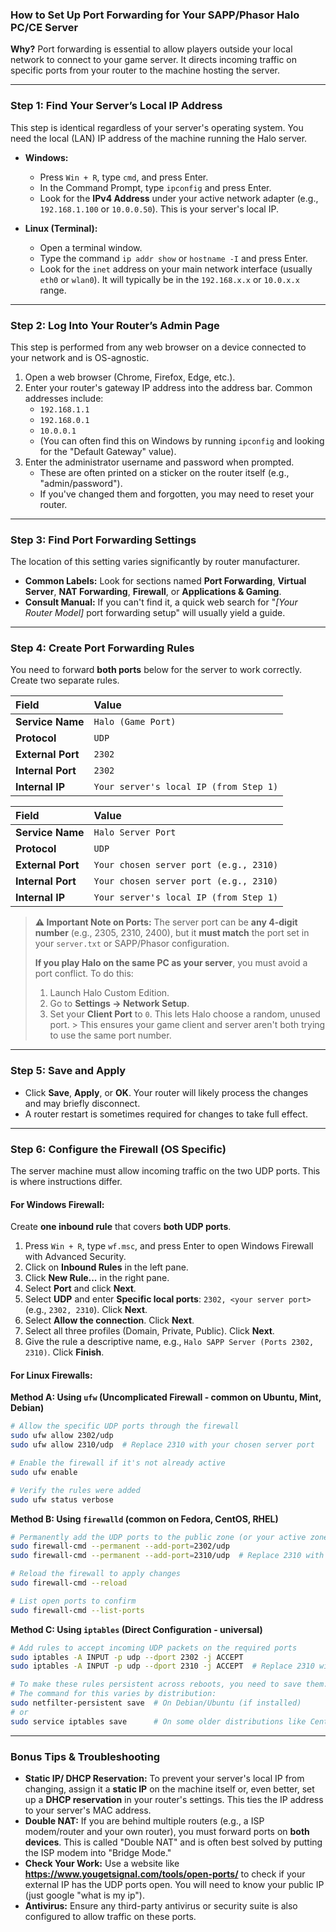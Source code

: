 ### How to Set Up Port Forwarding for Your SAPP/Phasor Halo PC/CE Server

**Why?**
Port forwarding is essential to allow players outside your local network to connect to your game server. It directs incoming traffic on specific ports from your router to the machine hosting the server.

---

### Step 1: Find Your Server’s Local IP Address

This step is identical regardless of your server's operating system. You need the local (LAN) IP address of the machine running the Halo server.

*   **Windows:**
    *   Press `Win + R`, type `cmd`, and press Enter.
    *   In the Command Prompt, type `ipconfig` and press Enter.
    *   Look for the **IPv4 Address** under your active network adapter (e.g., `192.168.1.100` or `10.0.0.50`). This is your server's local IP.

*   **Linux (Terminal):**
    *   Open a terminal window.
    *   Type the command `ip addr show` or `hostname -I` and press Enter.
    *   Look for the `inet` address on your main network interface (usually `eth0` or `wlan0`). It will typically be in the `192.168.x.x` or `10.0.x.x` range.

---

### Step 2: Log Into Your Router’s Admin Page

This step is performed from any web browser on a device connected to your network and is OS-agnostic.

1.  Open a web browser (Chrome, Firefox, Edge, etc.).
2.  Enter your router's gateway IP address into the address bar. Common addresses include:
    *   `192.168.1.1`
    *   `192.168.0.1`
    *   `10.0.0.1`
    *   (You can often find this on Windows by running `ipconfig` and looking for the "Default Gateway" value).
3.  Enter the administrator username and password when prompted.
    *   These are often printed on a sticker on the router itself (e.g., "admin/password").
    *   If you've changed them and forgotten, you may need to reset your router.

---

### Step 3: Find Port Forwarding Settings

The location of this setting varies significantly by router manufacturer.

*   **Common Labels:** Look for sections named **Port Forwarding**, **Virtual Server**, **NAT Forwarding**, **Firewall**, or **Applications & Gaming**.
*   **Consult Manual:** If you can't find it, a quick web search for "*[Your Router Model]* port forwarding setup" will usually yield a guide.

---

### Step 4: Create Port Forwarding Rules

You need to forward **both ports** below for the server to work correctly. Create two separate rules.

| Field             | Value                                  |
|:------------------|:---------------------------------------|
| **Service Name**  | `Halo (Game Port)`                     |
| **Protocol**      | `UDP`                                  |
| **External Port** | `2302`                                 |
| **Internal Port** | `2302`                                 |
| **Internal IP**   | `Your server's local IP (from Step 1)` |

| Field             | Value                                  |
|:------------------|:---------------------------------------|
| **Service Name**  | `Halo Server Port`                     |
| **Protocol**      | `UDP`                                  |
| **External Port** | `Your chosen server port (e.g., 2310)` |
| **Internal Port** | `Your chosen server port (e.g., 2310)` |
| **Internal IP**   | `Your server's local IP (from Step 1)` |

> **⚠️ Important Note on Ports:**
> The server port can be **any 4-digit number** (e.g., 2305, 2310, 2400), but it **must match** the port set in your `server.txt` or SAPP/Phasor configuration.
>
> **If you play Halo on the same PC as your server**, you must avoid a port conflict. To do this:
> 1.  Launch Halo Custom Edition.
> 2.  Go to **Settings → Network Setup**.
> 3.  Set your **Client Port** to `0`. This lets Halo choose a random, unused port.
      > This ensures your game client and server aren't both trying to use the same port number.

---

### Step 5: Save and Apply

*   Click **Save**, **Apply**, or **OK**. Your router will likely process the changes and may briefly disconnect.
*   A router restart is sometimes required for changes to take full effect.

---

### Step 6: Configure the Firewall (OS Specific)

The server machine must allow incoming traffic on the two UDP ports. This is where instructions differ.

#### For Windows Firewall:

Create **one inbound rule** that covers **both UDP ports**.

1.  Press `Win + R`, type `wf.msc`, and press Enter to open Windows Firewall with Advanced Security.
2.  Click on **Inbound Rules** in the left pane.
3.  Click **New Rule...** in the right pane.
4.  Select **Port** and click **Next**.
5.  Select **UDP** and enter **Specific local ports**: `2302, <your server port>` (e.g., `2302, 2310`). Click **Next**.
6.  Select **Allow the connection**. Click **Next**.
7.  Select all three profiles (Domain, Private, Public). Click **Next**.
8.  Give the rule a descriptive name, e.g., `Halo SAPP Server (Ports 2302, 2310)`. Click **Finish**.

#### For Linux Firewalls:

**Method A: Using `ufw` (Uncomplicated Firewall - common on Ubuntu, Mint, Debian)**
```bash
# Allow the specific UDP ports through the firewall
sudo ufw allow 2302/udp
sudo ufw allow 2310/udp  # Replace 2310 with your chosen server port

# Enable the firewall if it's not already active
sudo ufw enable

# Verify the rules were added
sudo ufw status verbose
```

**Method B: Using `firewalld` (common on Fedora, CentOS, RHEL)**
```bash
# Permanently add the UDP ports to the public zone (or your active zone)
sudo firewall-cmd --permanent --add-port=2302/udp
sudo firewall-cmd --permanent --add-port=2310/udp  # Replace 2310 with your chosen server port

# Reload the firewall to apply changes
sudo firewall-cmd --reload

# List open ports to confirm
sudo firewall-cmd --list-ports
```

**Method C: Using `iptables` (Direct Configuration - universal)**
```bash
# Add rules to accept incoming UDP packets on the required ports
sudo iptables -A INPUT -p udp --dport 2302 -j ACCEPT
sudo iptables -A INPUT -p udp --dport 2310 -j ACCEPT  # Replace 2310 with your chosen server port

# To make these rules persistent across reboots, you need to save them.
# The command for this varies by distribution:
sudo netfilter-persistent save  # On Debian/Ubuntu (if installed)
# or
sudo service iptables save      # On some older distributions like CentOS 6
```

---

### Bonus Tips & Troubleshooting

*   **Static IP/ DHCP Reservation:** To prevent your server's local IP from changing, assign it a **static IP** on the machine itself or, even better, set up a **DHCP reservation** in your router's settings. This ties the IP address to your server's MAC address.
*   **Double NAT:** If you are behind multiple routers (e.g., a ISP modem/router and your own router), you must forward ports on **both devices**. This is called "Double NAT" and is often best solved by putting the ISP modem into "Bridge Mode."
*   **Check Your Work:** Use a website like **https://www.yougetsignal.com/tools/open-ports/** to check if your external IP has the UDP ports open. You will need to know your public IP (just google "what is my ip").
*   **Antivirus:** Ensure any third-party antivirus or security suite is also configured to allow traffic on these ports.